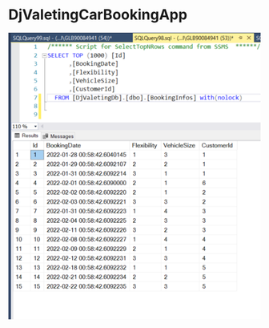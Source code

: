 # DjValetingCarBookingApp
![alt text](https://github.com/ozanaltinyayla/DjValetingCarBookingApp/blob/master/BookingInfos_Table.png?raw=true)
